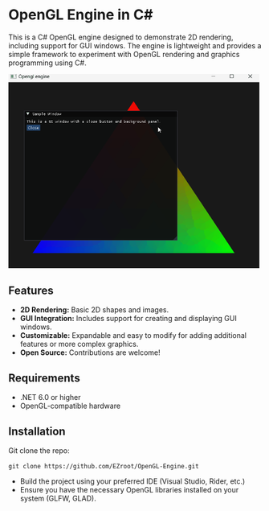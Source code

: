 # OpenGL Engine in C#

This is a C# OpenGL engine designed to demonstrate 2D rendering, including support for GUI windows. The engine is lightweight and provides a simple framework to experiment with OpenGL rendering and graphics programming using C#.

<img src="https://raw.githubusercontent.com/EZroot/OpenGL-Engine/refs/heads/main/OpenGL-Engine/screenshots/openglengine.gif" alt="Engine Screenshot" width="500"/>


## Features

-   **2D Rendering:** Basic 2D shapes and images.
-   **GUI Integration:** Includes support for creating and displaying GUI windows.
-   **Customizable:** Expandable and easy to modify for adding additional features or more complex graphics.
-   **Open Source:** Contributions are welcome!

## Requirements

-   .NET 6.0 or higher
-   OpenGL-compatible hardware

## Installation

Git clone the repo:

    git clone https://github.com/EZroot/OpenGL-Engine.git

- Build the project using your preferred IDE (Visual Studio, Rider, etc.)
- Ensure you have the necessary OpenGL libraries installed on your system (GLFW, GLAD).
